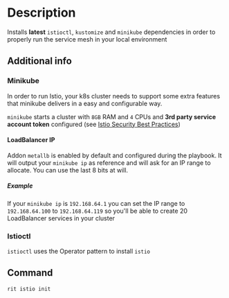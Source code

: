 # Description

Installs **latest** `istioctl`, `kustomize` and `minikube` dependencies in
order to properly run the service mesh in your local environment

## Additional info

### Minikube

In order to run Istio, your k8s cluster needs to support some extra features
that minikube delivers in a easy and configurable way.

`minikube` starts a cluster with `8GB` RAM and `4` CPUs and **3rd party service
account token** configured (see [Istio Security Best Practices](
    https://istio.io/latest/docs/ops/best-practices/security/))

#### LoadBalancer IP

Addon `metallb` is enabled by default and configured during the playbook.
It will output your `minikube ip` as reference and will ask for an IP range to
allocate. You can use the last 8 bits at will.

##### Example

If your `minikube ip`  is `192.168.64.1` you can set the IP range to
`192.168.64.100` to `192.168.64.119` so you'll be able to create
20 LoadBalancer services in your cluster

### Istioctl

`istioctl` uses the Operator pattern to install `istio`

## Command

```bash
rit istio init
```
